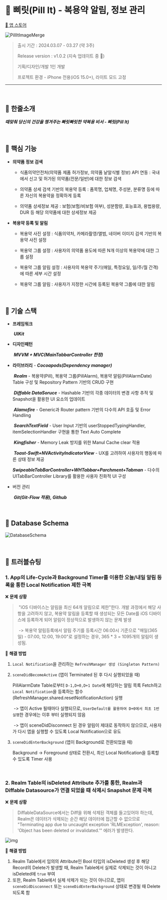 # 💊 **삐릿(Pill It) - 복용약 알림, 정보 관리**

[📱 앱 스토어](https://apps.apple.com/kr/app/%EC%82%90%EB%A6%BF-pill-it-%EB%B3%B5%EC%9A%A9%EC%95%BD-%EC%95%8C%EB%A6%BC-%EC%A0%95%EB%B3%B4-%EA%B4%80%EB%A6%AC/id6479727658)

![PillItImageMerge](https://github.com/Jin0331/Pill-IT/assets/42958809/61ff75bb-22f8-4c07-8824-829048969cf0)


> 출시 기간 : 2024.03.07 - 03.27 (약 3주)
>
> Release version : v1.0.2 (지속 업데이트 중 🚀)
>
> 기획/디자인/개발 1인 개발
>
> 프로젝트 환경 - iPhone 전용(iOS 15.0+), 라이트 모드 고정

---

<br>

## 🔆 **한줄소개**

***때맞춰 당신의 건강을 챙겨주는 빠릿빠릿한 약복용 비서 - 삐릿(Pill It)***

<br>

## 🔆 **핵심 기능**

* **의약품 정보 검색**

  * 식품의약안전처(의약품 제품 허가정보, 의약품 낱알식별 정보) API 연동 : 국내에서 신고 및 허가된 의약품(전문/일반)에 대한 정보 검색

  * 의약품 상세 검색 기반의 복용약 등록 : 품목명, 업체명, 주성분, 분류명 등에 따른 자신의 복용약을 정확하게 등록

  * 의약품 상세정보 제공 : 보험(보험/비보험 여부), 성분함량, 효능효과, 용법용량, DUR 등 해당 의약품에 대한 상세정보 제공

* **복용약 등록 및 알림**

  * 복용약 사진 설정 : 식품의약처, 카메라촬영/앨범, 네이버 이미지 검색 기반의 복용약 사진 설정

  * 복용약 그룹 설정 : 사용자의 의약품 용도에 따른 N개 이상의 복용약에 대한 그룹 설정

  * 복용약 그룹 알림 설정 : 사용자의 복용약 주기(매일, 특정요일, 일/주/월 간격)에 따른 세부 시간 설정

  * 복용약 그룹 알림 : 사용자가 지정한 시간에 등록된 복용약 그룹에 대한 알림

<br>

## 🔆 **기술 스택**

* **프레임워크**

  ​	***UIKit***

* **디자인패턴**

  ​	***MVVM + MVC(MainTabbarController 한정)***

* **라이브러리** - ***Cocoapods(Dependency manager)***

  ​	***Realm*** - 복용약(Pill), 복용약 그룹(PillAlarm), 복용약 알림(PillAlarmDate) Table 구성 및 Repository Pattern 기반의 CRUD 구현

  ​	***Diffable DataSoruce*** - Hashable 기반의 각종 데이터의 변경 사항 추적 및 Snapshot을 활용한 UI 요소의 업데이트

  ​	***Alamofire*** - Generic과 Router pattern 기반의 다수의 API 호출 및 Error Handling

  ​	***SearchTextField*** - User Input 기반의 userStoppedTypingHandler, itemSelectionHandler 구현을 통한 Text Auto Complete

  ​	***Kingfisher*** - Memory Leak 방지를 위한 Manul Cache clear 적용

  ​	***Toast-Swift+NVActivityIndicatorView*** - UX를 고려하여 사용자의 행동에 따른 상태 정보 제공

  ​	***SwipeableTabBarController+WHTabbar+Parchment+Tabman*** - 다수의 UITabBarController Library를 활용한 사용자 친화적 UI 구성

* 버전 관리

  ​	***Git(Git-Flow 적용), Github***

  <br>

## 🔆  **Database Schema**

![DatabaseSchema](https://github.com/Jin0331/Pill-IT/assets/42958809/d40541b6-5bde-4590-9b90-8f38b45556f3)

<br>

## 🔆 트러블슈팅

### 1. App의 Life-Cycle과 Background Timer를 이용한 오늘/내일 알림 등록을 통한 Local Notification 제한 극복

❌ **문제 상황**

> ​	"iOS 디바이스는 알림을 최신 64개 알림으로 제한"한다. 개발 과정에서 해당 사항을 고려하지 않고, 복용약 알림을 등록할 때 생성되는 모든 Date를 iOS 디바이스에 등록하게 되어 알림이 정상적으로 발생하지 않는 문제 발생
>
> ​	-> 복용약 알림등록에서 알림 주기를 등록시간 06:00시 기준으로 "매일(365일) - 07:00, 12:00, 19:00"로 설정하는 경우, 365 * 3 = 1095개의 알림이 생성됨.

🔆 **해결 방법**

1. ``Local Notification``을 관리하는 ``RefreshManager 생성 (Singleton Pattern)``

2. ``sceneDidBecomeActive`` (앱이 Terminated 된 후 다시 실행되었을 때)

   PillAlarmDate Table로부터 ``D-1,D+0,D+1 Date``에 해당하는 알림 목록 Fetch하고 ``Local Notification``을 등록하는 함수(RefreshManager.shared.resetNotificationAction) 실행

   ​	-> 앱이 Active 될때마다 실행되므로, ``UserDefault를 활용하여 D+0에서 최초 1번 실행``한 경우에는 이후 부터 실행되지 않음

   ​	-> 앱이 sceneDidDisconnect 된 경우 알림이 제대로 동작하지 않으므로, 사용자가 다시 앱을 실행할 수 있도록 Local Notification으로 유도

3. ``sceneDidEnterBackground`` (앱이 Background로 전환되었을 때)

   Background -> Foreground 상태로 전환시, 최신 Local Notification을 등록할 수 있도록 Timer 사용

<br>

### 2. Realm Table의 isDeleted Attribute 추가를 통한, Realm과 Diffable Datasource가 연결 되었을 때 삭제시 Snapshot 문제 극복

❌ **문제 상황**

>  DiffableDataSource에서는 Diff을 위해 삭제된 객체를 들고있어야 하는데, Realm은 데이터가 삭제되는 순간 해당 데이터에 접근할 수 없으므로 "Terminating app due to uncaught exception 'RLMException', reason: 'Object has been deleted or invalidated.'" 에러가 발생한다.

![img](https://blog.kakaocdn.net/dn/yJLGU/btruZPt9FBL/F7mZcbyjuNzpOl4ZF5CYN0/img.png)

🔆 **해결 방법**

1. Realm Table에서 임의의 Attribute인 Bool 타입의 isDeleted 생성 후 해당 Record의 Delete가 발생할 때, Realm Table에서 실제로 삭제되는 것이 아니고 isDeleted에 ``true`` 부여
2. 또한, Realm Table에서 실제 삭제가 되는 것이 아니므로, 앱이 ``sceneDidDisconnect`` 또는 ``sceneDidEnterBackground`` 상태로 변경될 때 Delete 되도록 함
